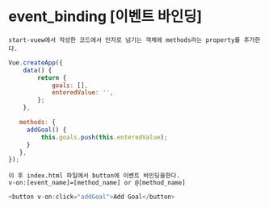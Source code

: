 # event_binding [이벤트 바인딩]

```
start-vuew에서 작성한 코드에서 인자로 넘기는 객체에 methods라는 property를 추가한다.
```

```javascript
Vue.createApp({
    data() {
        return {
            goals: [],
            enteredValue: '',
        };
    },

   methods: {
     addGoal() {
         this.goals.push(this.enteredValue);
     }
   },
});
```
```
이 후 index.html 파일에서 button에 이벤트 바인딩을한다.
v-on:[event_name]=[method_name] or @[method_name]
```

```javascript
<button v-on:click="addGoal">Add Goal</button>
```

